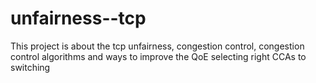 # unfairness--tcp
This project is about the tcp unfairness, congestion control, congestion control algorithms and ways to improve the QoE selecting right CCAs to switching 
